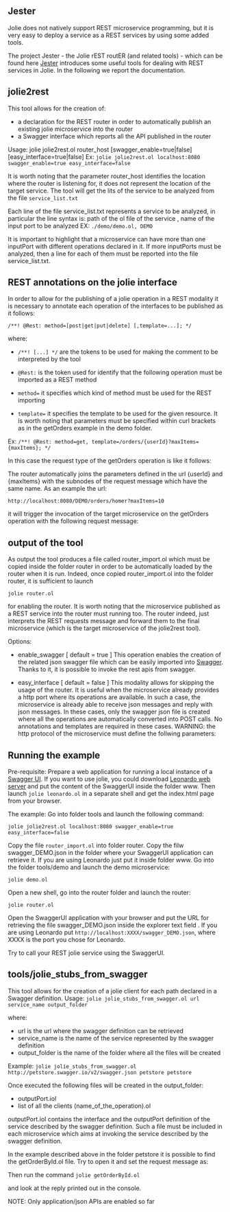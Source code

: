 ## Jester
Jolie does not natively support REST microservice programming, but it is very easy to deploy a service as a REST services by using some added tools.

The project Jester - the Jolie rEST routER (and related tools) - which can be found here [Jester](https://github.com/jolie/jester) introduces some useful tools for dealing with REST services in Jolie. In the following we report the documentation.

## jolie2rest
This tool allows for the creation of:
- a declaration for the REST router in order to automatically publish an existing jolie microservice into the router
- a Swagger interface which reports all the API published in the router

Usage: jolie jolie2rest.ol router_host [swagger_enable=true|false] [easy_interface=true|false]
Ex:
`jolie jolie2rest.ol localhost:8080 swagger_enable=true easy_interface=false`

It is worth noting that the parameter router_host identifies the location where the router is listening for, it does not represent the location of the target service.
The tool will get the lits of the service to be analyzed from the file
`service_list.txt`

Each line of the file service_list.txt represents a service to be analyzed, in particular the line syntax is: path of the ol file of the service , name of the input port to be analyzed
EX:
`./demo/demo.ol, DEMO`

It is important to highlight that a microservice can have more than one inputPort with different operations declared in it. If more inputPorts must be analyzed, then a line for each of them must be reported into the file service_list.txt.

## REST annotations on the jolie interface
In order to allow for the publishing of a jolie operation in a REST modality it is necessary to annotate each operation of the interfaces to be published as it follows:

`/**! @Rest: method=[post|get|put|delete] [,template=...]; */`

where:
* `/**! [...] */`  are the tokens to be used for making the comment to be interpreted by the tool

* `@Rest:`         is the token used for identify that the following operation must be imported as a REST method

* `method=`        it specifies which kind of method must be used for the REST importing

* `template=`      it specifies the template to be used for the given resource. It is worth noting that parameters must be specified within curl brackets as in the getOrders example in the demo folder.

Ex:
`/**! @Rest: method=get, template=/orders/{userId}?maxItems={maxItems}; */`

In this case the request type of the getOrders operation is like it follows:
<div class="code" src="rest_services_1.ol"></div>

The router automatically joins the parameters defined in the url {userId} and {maxItems} with the subnodes of the request message which have the same name. As an example the url:

`http://localhost:8080/DEMO/orders/homer?maxItems=10`

it will trigger the invocation of the target microservice on the getOrders operation with the following request message:
<div class="code" src="rest_services_2.ol"></div>


## output of the tool
As output the tool produces a file called router_import.ol which must be copied inside the folder router in order to be automatically loaded by the router when it is run. Indeed, once copied router_import.ol into the folder router, it is sufficient to launch

`jolie router.ol`

for enabling the router. It is worth noting that the microservice published as a REST service into the router must running too. The router indeed, just interprets the REST requests message and forward them to the final microservice
(which is the target microservice of the jolie2rest tool).

Options:
- enable_swagger [ default = true ]
This operation enables the creation of the related json swagger file which can be easily imported into [Swagger](http://swagger.io/). Thanks to it, it is possible to invoke the rest apis from swagger.

- easy_interface [ default = false ]
This modality allows for skipping the usage of the router. It is useful when the microservice already provides a http port where its operations are available. In such a case, the microservice is already able to receive json messages and reply with json messages. In these cases, only the swagger json file is created where all the operations are automatically converted into POST calls. No annotations and templates are required in these cases.
WARNING: the http protocol of the microservice must define the follwing parameters:
<div class="code" src="rest_services_3.ol"></div>

## Running the example
Pre-requisite:
Prepare a web application for running a local instance of a [Swagger UI](http://swagger.io/swagger-ui/). If you want to use jolie, you could download [Leonardo web server](https://github.com/jolie/leonardo) and put the content of the SwaggerUI inside the folder www.
Then launch `jolie leonardo.ol` in a separate shell and get the index.html page from your browser.

The example:
Go into folder tools and launch the following command:

`jolie jolie2rest.ol localhost:8080 swagger_enable=true easy_interface=false`

Copy the file `router_import.ol` into folder router.
Copy the filw swagger_DEMO.json in the folder where your SwaggerUI application can retrieve it. If you are using Leonardo just put it inside folder www.
Go into the folder tools/demo and launch the demo microservice:

`jolie demo.ol`

Open a new shell, go into the router folder and launch the router:

`jolie router.ol`

Open the SwaggerUI application with your browser and put the URL for retrieving the file swagger_DEMO.json inside the explorer text field . If you are using Leonardo put `http://localhost:XXXX/swagger_DEMO.json`, where XXXX is the port you chose for Leonardo.

Try to call your REST jolie service using the SwaggerUI.


## tools/jolie_stubs_from_swagger
This tool allows for the creation of a jolie client for each path declared in a Swagger definition.
Usage:
`jolie jolie_stubs_from_swagger.ol url service_name output_folder`

where:
- url is the url where the swagger definition can be retrieved
- service_name is the name of the service represented by the swagger definition
- output_folder is the name of the folder where all the files will be created

Example:
`jolie jolie_stubs_from_swagger.ol http://petstore.swagger.io/v2/swagger.json petstore petstore`

Once executed the following files will be created in the output_folder:
- outputPort.iol
- list of all the clients (name_of_the_operation).ol

outputPort.iol contains the interface and the outputPort definition of the service described by the swagger definition.
Such a file must be included in each microservice which aims at invoking the service described by the swagger definition.

In the example described above in the folder petstore it is possible to find the getOrderById.ol file.
Try to open it and set the request message as:
<div class="code" src="rest_services_4.ol"></div>

Then run the command
`jolie getOrderById.ol`

and look at the reply printed out in the console.

NOTE:
Only application/json APIs are enabled so far
